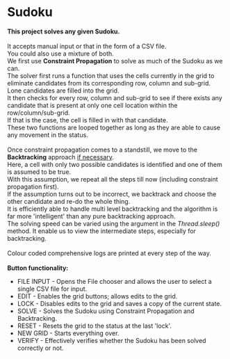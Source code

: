 # Sudoku
<strong>This project solves any given Sudoku.</strong>
 <br><br>It accepts manual input or that in the form of a CSV file.
 <br>You could also use a mixture of both.
 <br>We first use <strong>Constraint Propagation</strong> to solve as much of the Sudoku as we can.
 <br>The solver first runs a function that uses the cells currently in the grid to eliminate candidates from its corresponding row, column and sub-grid.
 <br>Lone candidates are filled into the grid.
 <br>It then checks for every row, column and sub-grid to see if there exists any candidate that is present at only one cell location within the row/column/sub-grid.
 <br>If that is the case, the cell is filled in with that candidate.
 <br>These two functions are looped together as long as they are able to cause any movement in the status.
 <br>
 <br>Once constraint propagation comes to a standstill, we move to the <strong>Backtracking</strong> approach <u>if necessary</u>.
 <br>Here, a cell with only two possible candidates is identified and one of them is assumed to be true.
 <br>With this assumption, we repeat all the steps till now (including constraint propagation first).
 <br>If the assumption turns out to be incorrect, we backtrack and choose the other candidate and re-do the whole thing.
 <br>It is efficiently able to handle multi level backtracking and the algorithm is far more 'intelligent' than any pure backtracking approach.
 <br>The solving speed can be varied using the argument in the <em>Thread.sleep()</em> method. It enable us to view the intermediate steps, especially for backtracking.
 <br>
 <br>Colour coded comprehensive logs are printed at every step of the way.
 <br>
 <br><strong>Button functionality:</strong>
 <ul>
 <li>FILE INPUT - Opens the File chooser and allows the user to select a single CSV file for input.</li>
 <li>EDIT - Enables the grid buttons; allows edits to the grid.</li>
 <li>LOCK - Disables edits to the grid and saves a copy of the current state.</li>
 <li>SOLVE - Solves the Sudoku using Constraint Propagation and Backtracking.</li>
 <li>RESET - Resets the grid to the status at the last 'lock'.</li>
 <li>NEW GRID - Starts everything over.</li>
 <li>VERIFY - Effectively verifies whether the Sudoku has been solved correctly or not.</li></ul>
